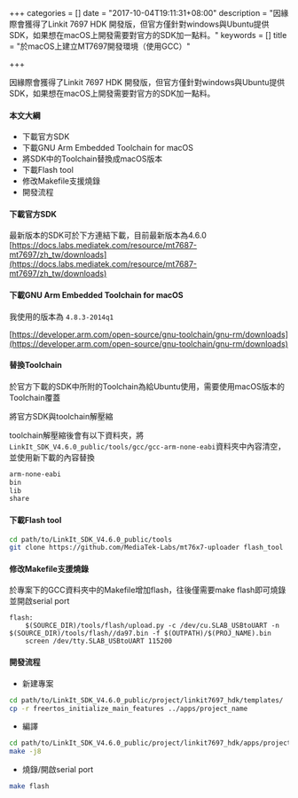 +++
categories = []
date = "2017-10-04T19:11:31+08:00"
description = "因緣際會獲得了Linkit 7697 HDK 開發版，但官方僅針對windows與Ubuntu提供SDK，如果想在macOS上開發需要對官方的SDK加一點料。"
keywords = []
title = "於macOS上建立MT7697開發環境（使用GCC）"

+++

因緣際會獲得了Linkit 7697 HDK 開發版，但官方僅針對windows與Ubuntu提供SDK，如果想在macOS上開發需要對官方的SDK加一點料。

#### 本文大綱
- 下載官方SDK
- 下載GNU Arm Embedded Toolchain for macOS
- 將SDK中的Toolchain替換成macOS版本
- 下載Flash tool
- 修改Makefile支援燒錄
- 開發流程


#### 下載官方SDK

最新版本的SDK可於下方連結下載，目前最新版本為4.6.0
[https://docs.labs.mediatek.com/resource/mt7687-mt7697/zh_tw/downloads](https://docs.labs.mediatek.com/resource/mt7687-mt7697/zh_tw/downloads)

#### 下載GNU Arm Embedded Toolchain for macOS

我使用的版本為 `4.8.3-2014q1`

[https://developer.arm.com/open-source/gnu-toolchain/gnu-rm/downloads](https://developer.arm.com/open-source/gnu-toolchain/gnu-rm/downloads)

#### 替換Toolchain
於官方下載的SDK中所附的Toolchain為給Ubuntu使用，需要使用macOS版本的Toolchain覆蓋

將官方SDK與toolchain解壓縮

toolchain解壓縮後會有以下資料夾，將`LinkIt_SDK_V4.6.0_public/tools/gcc/gcc-arm-none-eabi`資料夾中內容清空，並使用新下載的內容替換
```bash
arm-none-eabi
bin
lib
share
```

#### 下載Flash tool

```bash
cd path/to/LinkIt_SDK_V4.6.0_public/tools
git clone https://github.com/MediaTek-Labs/mt76x7-uploader flash_tool
```

#### 修改Makefile支援燒錄

於專案下的GCC資料夾中的Makefile增加flash，往後僅需要make flash即可燒錄並開啟serial port

```
flash:
    $(SOURCE_DIR)/tools/flash/upload.py -c /dev/cu.SLAB_USBtoUART -n $(SOURCE_DIR)/tools/flash//da97.bin -f $(OUTPATH)/$(PROJ_NAME).bin
    screen /dev/tty.SLAB_USBtoUART 115200
```

#### 開發流程

- 新建專案
```bash
cd path/to/LinkIt_SDK_V4.6.0_public/project/linkit7697_hdk/templates/
cp -r freertos_initialize_main_features ../apps/project_name
```

- 編譯
```bash
cd path/to/LinkIt_SDK_V4.6.0_public/project/linkit7697_hdk/apps/project_name/GCC
make -j8
```

- 燒錄/開啟serial port
```bash
make flash
```
